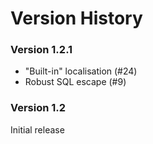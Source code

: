 # Version History

### Version 1.2.1
 * "Built-in" localisation (#24)
 * Robust SQL escape (#9)

### Version 1.2
Initial release